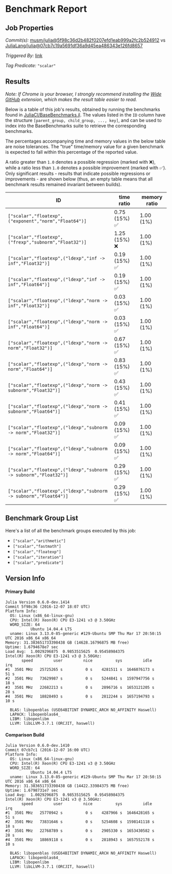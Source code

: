 # Benchmark Report

## Job Properties

*Commit(s):* [musm/julia@5f98c36d2b482f0207efd1eab999a2fc2b524912](https://github.com/musm/julia/commit/5f98c36d2b482f0207efd1eab999a2fc2b524912) vs [JuliaLang/julia@07cb7c19a5691df36a9d45ea486343e126fd8657](https://github.com/JuliaLang/julia/commit/07cb7c19a5691df36a9d45ea486343e126fd8657)

*Triggered By:* [link](https://github.com/JuliaLang/julia/pull/19491#issuecomment-265574333)

*Tag Predicate:* `"scalar"`

## Results

*Note: If Chrome is your browser, I strongly recommend installing the [Wide GitHub](https://chrome.google.com/webstore/detail/wide-github/kaalofacklcidaampbokdplbklpeldpj?hl=en)
extension, which makes the result table easier to read.*

Below is a table of this job's results, obtained by running the benchmarks found in
[JuliaCI/BaseBenchmarks.jl](https://github.com/JuliaCI/BaseBenchmarks.jl). The values
listed in the `ID` column have the structure `[parent_group, child_group, ..., key]`,
and can be used to index into the BaseBenchmarks suite to retrieve the corresponding
benchmarks.

The percentages accompanying time and memory values in the below table are noise tolerances. The "true"
time/memory value for a given benchmark is expected to fall within this percentage of the reported value.

A ratio greater than `1.0` denotes a possible regression (marked with :x:), while a ratio less
than `1.0` denotes a possible improvement (marked with :white_check_mark:). Only significant results - results
that indicate possible regressions or improvements - are shown below (thus, an empty table means that all
benchmark results remained invariant between builds).

| ID | time ratio | memory ratio |
|----|------------|--------------|
| `["scalar","floatexp",("exponent","norm","Float64")]` | 0.75 (15%) :white_check_mark: | 1.00 (1%)  |
| `["scalar","floatexp",("frexp","subnorm","Float32")]` | 1.25 (15%) :x: | 1.00 (1%)  |
| `["scalar","floatexp",("ldexp","inf -> inf","Float32")]` | 0.19 (15%) :white_check_mark: | 1.00 (1%)  |
| `["scalar","floatexp",("ldexp","inf -> inf","Float64")]` | 0.19 (15%) :white_check_mark: | 1.00 (1%)  |
| `["scalar","floatexp",("ldexp","norm -> inf","Float32")]` | 0.03 (15%) :white_check_mark: | 1.00 (1%)  |
| `["scalar","floatexp",("ldexp","norm -> inf","Float64")]` | 0.03 (15%) :white_check_mark: | 1.00 (1%)  |
| `["scalar","floatexp",("ldexp","norm -> norm","Float32")]` | 0.67 (15%) :white_check_mark: | 1.00 (1%)  |
| `["scalar","floatexp",("ldexp","norm -> norm","Float64")]` | 0.83 (15%) :white_check_mark: | 1.00 (1%)  |
| `["scalar","floatexp",("ldexp","norm -> subnorm","Float32")]` | 0.43 (15%) :white_check_mark: | 1.00 (1%)  |
| `["scalar","floatexp",("ldexp","norm -> subnorm","Float64")]` | 0.41 (15%) :white_check_mark: | 1.00 (1%)  |
| `["scalar","floatexp",("ldexp","subnorm -> norm","Float32")]` | 0.09 (15%) :white_check_mark: | 1.00 (1%)  |
| `["scalar","floatexp",("ldexp","subnorm -> norm","Float64")]` | 0.09 (15%) :white_check_mark: | 1.00 (1%)  |
| `["scalar","floatexp",("ldexp","subnorm -> subnorm","Float32")]` | 0.29 (15%) :white_check_mark: | 1.00 (1%)  |
| `["scalar","floatexp",("ldexp","subnorm -> subnorm","Float64")]` | 0.29 (15%) :white_check_mark: | 1.00 (1%)  |

## Benchmark Group List

Here's a list of all the benchmark groups executed by this job:

- `["scalar","arithmetic"]`
- `["scalar","fastmath"]`
- `["scalar","floatexp"]`
- `["scalar","iteration"]`
- `["scalar","predicate"]`

## Version Info

#### Primary Build

```
Julia Version 0.6.0-dev.1414
Commit 5f98c36 (2016-12-07 18:07 UTC)
Platform Info:
  OS: Linux (x86_64-linux-gnu)
  CPU: Intel(R) Xeon(R) CPU E3-1241 v3 @ 3.50GHz
  WORD_SIZE: 64
           Ubuntu 14.04.4 LTS
  uname: Linux 3.13.0-85-generic #129-Ubuntu SMP Thu Mar 17 20:50:15 UTC 2016 x86_64 x86_64
Memory: 31.383651733398438 GB (14628.16796875 MB free)
Uptime: 1.6794678e7 sec
Load Avg:  1.0029296875  0.9853515625  0.95458984375
Intel(R) Xeon(R) CPU E3-1241 v3 @ 3.50GHz: 
       speed         user         nice          sys         idle          irq
#1  3501 MHz   25725265 s          0 s    4281511 s  1646076173 s         51 s
#2  3501 MHz   73629987 s          0 s    5244841 s  1597947756 s         18 s
#3  3501 MHz   22682213 s          0 s    2896716 s  1653121205 s         28 s
#4  3501 MHz   18828493 s          0 s    2812244 s  1657194793 s         10 s

  BLAS: libopenblas (USE64BITINT DYNAMIC_ARCH NO_AFFINITY Haswell)
  LAPACK: libopenblas64_
  LIBM: libopenlibm
  LLVM: libLLVM-3.7.1 (ORCJIT, haswell)

```

#### Comparison Build

```
Julia Version 0.6.0-dev.1410
Commit 07cb7c1 (2016-12-07 16:00 UTC)
Platform Info:
  OS: Linux (x86_64-linux-gnu)
  CPU: Intel(R) Xeon(R) CPU E3-1241 v3 @ 3.50GHz
  WORD_SIZE: 64
           Ubuntu 14.04.4 LTS
  uname: Linux 3.13.0-85-generic #129-Ubuntu SMP Thu Mar 17 20:50:15 UTC 2016 x86_64 x86_64
Memory: 31.383651733398438 GB (14422.33984375 MB free)
Uptime: 1.6798731e7 sec
Load Avg:  1.0029296875  0.9853515625  0.95458984375
Intel(R) Xeon(R) CPU E3-1241 v3 @ 3.50GHz: 
       speed         user         nice          sys         idle          irq
#1  3501 MHz   25770942 s          0 s    4287966 s  1646428165 s         51 s
#2  3501 MHz   73831646 s          0 s    5254608 s  1598141118 s         18 s
#3  3501 MHz   22768789 s          0 s    2905330 s  1653430582 s         28 s
#4  3501 MHz   18869118 s          0 s    2818943 s  1657552178 s         10 s

  BLAS: libopenblas (USE64BITINT DYNAMIC_ARCH NO_AFFINITY Haswell)
  LAPACK: libopenblas64_
  LIBM: libopenlibm
  LLVM: libLLVM-3.7.1 (ORCJIT, haswell)

```
